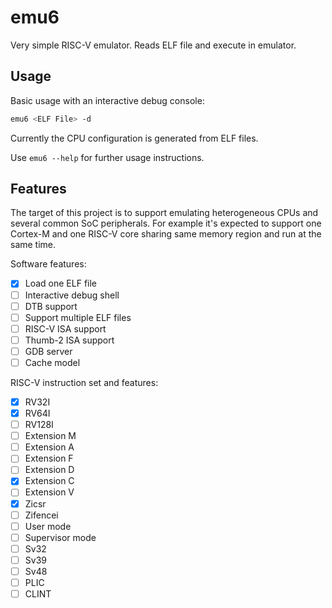 # emu6

Very simple RISC-V emulator. Reads ELF file and execute in emulator.

## Usage

Basic usage with an interactive debug console:

```bash
emu6 <ELF File> -d
```

Currently the CPU configuration is generated from ELF files.

Use `emu6 --help` for further usage instructions.

## Features

The target of this project is to support emulating heterogeneous CPUs and several
common SoC peripherals.
For example it's expected to support one Cortex-M and one RISC-V core sharing same
memory region and run at the same time.

Software features:

- [x] Load one ELF file
- [ ] Interactive debug shell
- [ ] DTB support
- [ ] Support multiple ELF files
- [ ] RISC-V ISA support
- [ ] Thumb-2 ISA support
- [ ] GDB server
- [ ] Cache model

RISC-V instruction set and features:

- [x] RV32I
- [x] RV64I
- [ ] RV128I
- [ ] Extension M
- [ ] Extension A
- [ ] Extension F
- [ ] Extension D
- [x] Extension C
- [ ] Extension V
- [x] Zicsr
- [ ] Zifencei
- [ ] User mode
- [ ] Supervisor mode
- [ ] Sv32
- [ ] Sv39
- [ ] Sv48
- [ ] PLIC
- [ ] CLINT
